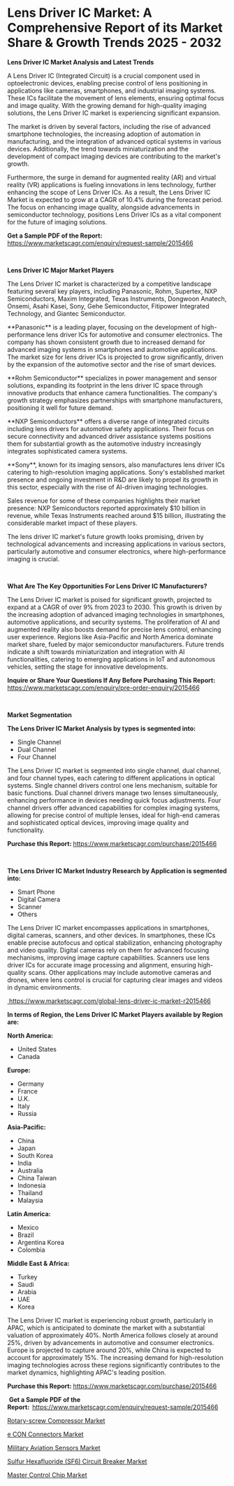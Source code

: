 <p><h1>Lens Driver IC Market: A Comprehensive Report of its Market Share & Growth Trends 2025 - 2032</h1></p><p><strong>Lens Driver IC Market Analysis and Latest Trends</strong></p>
<p><p>A Lens Driver IC (Integrated Circuit) is a crucial component used in optoelectronic devices, enabling precise control of lens positioning in applications like cameras, smartphones, and industrial imaging systems. These ICs facilitate the movement of lens elements, ensuring optimal focus and image quality. With the growing demand for high-quality imaging solutions, the Lens Driver IC market is experiencing significant expansion.</p><p>The market is driven by several factors, including the rise of advanced smartphone technologies, the increasing adoption of automation in manufacturing, and the integration of advanced optical systems in various devices. Additionally, the trend towards miniaturization and the development of compact imaging devices are contributing to the market's growth. </p><p>Furthermore, the surge in demand for augmented reality (AR) and virtual reality (VR) applications is fueling innovations in lens technology, further enhancing the scope of Lens Driver ICs. As a result, the Lens Driver IC Market is expected to grow at a CAGR of 10.4% during the forecast period. The focus on enhancing image quality, alongside advancements in semiconductor technology, positions Lens Driver ICs as a vital component for the future of imaging solutions.</p></p>
<p><strong>Get a Sample PDF of the Report:&nbsp;</strong> <a href="https://www.marketscagr.com/enquiry/request-sample/2015466?utm_campaign=2194&utm_medium=2&utm_source=Github&utm_content=ia&utm_term=29032025&utm_id=lens-driver-ic">https://www.marketscagr.com/enquiry/request-sample/2015466</a></p>
<p>&nbsp;</p>
<p><strong>Lens Driver IC Major Market Players</strong></p>
<p><p>The Lens Driver IC market is characterized by a competitive landscape featuring several key players, including Panasonic, Rohm, Supertex, NXP Semiconductors, Maxim Integrated, Texas Instruments, Dongwoon Anatech, Onsemi, Asahi Kasei, Sony, Gehe Semiconductor, Fitipower Integrated Technology, and Giantec Semiconductor. </p><p>**Panasonic** is a leading player, focusing on the development of high-performance lens driver ICs for automotive and consumer electronics. The company has shown consistent growth due to increased demand for advanced imaging systems in smartphones and automotive applications. The market size for lens driver ICs is projected to grow significantly, driven by the expansion of the automotive sector and the rise of smart devices.</p><p>**Rohm Semiconductor** specializes in power management and sensor solutions, expanding its footprint in the lens driver IC space through innovative products that enhance camera functionalities. The company's growth strategy emphasizes partnerships with smartphone manufacturers, positioning it well for future demand.</p><p>**NXP Semiconductors** offers a diverse range of integrated circuits including lens drivers for automotive safety applications. Their focus on secure connectivity and advanced driver assistance systems positions them for substantial growth as the automotive industry increasingly integrates sophisticated camera systems.</p><p>**Sony**, known for its imaging sensors, also manufactures lens driver ICs catering to high-resolution imaging applications. Sony's established market presence and ongoing investment in R&D are likely to propel its growth in this sector, especially with the rise of AI-driven imaging technologies.</p><p>Sales revenue for some of these companies highlights their market presence: NXP Semiconductors reported approximately $10 billion in revenue, while Texas Instruments reached around $15 billion, illustrating the considerable market impact of these players.</p><p>The lens driver IC market's future growth looks promising, driven by technological advancements and increasing applications in various sectors, particularly automotive and consumer electronics, where high-performance imaging is crucial.</p></p>
<p>&nbsp;</p>
<p><strong>What Are The Key Opportunities For Lens Driver IC Manufacturers?</strong></p>
<p><p>The Lens Driver IC market is poised for significant growth, projected to expand at a CAGR of over 9% from 2023 to 2030. This growth is driven by the increasing adoption of advanced imaging technologies in smartphones, automotive applications, and security systems. The proliferation of AI and augmented reality also boosts demand for precise lens control, enhancing user experience. Regions like Asia-Pacific and North America dominate market share, fueled by major semiconductor manufacturers. Future trends indicate a shift towards miniaturization and integration with AI functionalities, catering to emerging applications in IoT and autonomous vehicles, setting the stage for innovative developments.</p></p>
<p><strong>Inquire or Share Your Questions If Any Before Purchasing This Report:</strong> <a href="https://www.marketscagr.com/enquiry/pre-order-enquiry/2015466?utm_campaign=2194&utm_medium=2&utm_source=Github&utm_content=ia&utm_term=29032025&utm_id=lens-driver-ic">https://www.marketscagr.com/enquiry/pre-order-enquiry/2015466</a></p>
<p>&nbsp;</p>
<p><strong>Market Segmentation</strong></p>
<p><strong>The Lens Driver IC Market Analysis by types is segmented into:</strong></p>
<p><ul><li>Single Channel</li><li>Dual Channel</li><li>Four Channel</li></ul></p>
<p><p>The Lens Driver IC market is segmented into single channel, dual channel, and four channel types, each catering to different applications in optical systems. Single channel drivers control one lens mechanism, suitable for basic functions. Dual channel drivers manage two lenses simultaneously, enhancing performance in devices needing quick focus adjustments. Four channel drivers offer advanced capabilities for complex imaging systems, allowing for precise control of multiple lenses, ideal for high-end cameras and sophisticated optical devices, improving image quality and functionality.</p></p>
<p><strong>Purchase this Report:&nbsp;</strong><a href="https://www.marketscagr.com/purchase/2015466?utm_campaign=2194&utm_medium=2&utm_source=Github&utm_content=ia&utm_term=29032025&utm_id=lens-driver-ic">https://www.marketscagr.com/purchase/2015466</a></p>
<p>&nbsp;</p>
<p><strong>The Lens Driver IC Market Industry Research by Application is segmented into:</strong></p>
<p><ul><li>Smart Phone</li><li>Digital Camera</li><li>Scanner</li><li>Others</li></ul></p>
<p><p>The Lens Driver IC market encompasses applications in smartphones, digital cameras, scanners, and other devices. In smartphones, these ICs enable precise autofocus and optical stabilization, enhancing photography and video quality. Digital cameras rely on them for advanced focusing mechanisms, improving image capture capabilities. Scanners use lens driver ICs for accurate image processing and alignment, ensuring high-quality scans. Other applications may include automotive cameras and drones, where lens control is crucial for capturing clear images and videos in dynamic environments.</p></p>
<p><a href="https://www.marketscagr.com/global-lens-driver-ic-market-r2015466?utm_campaign=2194&utm_medium=2&utm_source=Github&utm_content=ia&utm_term=29032025&utm_id=lens-driver-ic">&nbsp;https://www.marketscagr.com/global-lens-driver-ic-market-r2015466</a></p>
<p><strong>In terms of Region, the Lens Driver IC Market Players available by Region are:</strong></p>
<p>
    <p> <strong> North America: </strong>
        <ul>
            <li>United States</li>
            <li>Canada</li>
        </ul>
        </p> 
    <p> <strong> Europe: </strong>
        <ul>
            <li>Germany</li>
            <li>France</li>
            <li>U.K.</li>
            <li>Italy</li>
            <li>Russia</li>
        </ul>
        </p> 
    <p> <strong> Asia-Pacific: </strong>
        <ul>
            <li>China</li>
            <li>Japan</li>
            <li>South Korea</li>
            <li>India</li>
            <li>Australia</li>
            <li>China Taiwan</li>
            <li>Indonesia</li>
            <li>Thailand</li>
            <li>Malaysia</li>
        </ul>
        </p> 
    <p> <strong> Latin America: </strong>
        <ul>
            <li>Mexico</li>
            <li>Brazil</li>
            <li>Argentina Korea</li>
            <li>Colombia</li>
        </ul>
        </p> 
    <p> <strong> Middle East & Africa: </strong>
        <ul>
            <li>Turkey</li>
            <li>Saudi</li>
            <li>Arabia</li>
            <li>UAE</li>
            <li>Korea</li>
        </ul>
    </p>
    </p>
<p><p>The Lens Driver IC market is experiencing robust growth, particularly in APAC, which is anticipated to dominate the market with a substantial valuation of approximately 40%. North America follows closely at around 25%, driven by advancements in automotive and consumer electronics. Europe is projected to capture around 20%, while China is expected to account for approximately 15%. The increasing demand for high-resolution imaging technologies across these regions significantly contributes to the market dynamics, highlighting APAC's leading position.</p></p>
<p><strong>Purchase this Report: </strong><a href="https://www.marketscagr.com/purchase/2015466?utm_campaign=2194&utm_medium=2&utm_source=Github&utm_content=ia&utm_term=29032025&utm_id=lens-driver-ic">https://www.marketscagr.com/purchase/2015466</a></p>
<p>&nbsp;<strong>Get a Sample PDF of the Report:&nbsp;&nbsp;</strong><a href="https://www.marketscagr.com/enquiry/request-sample/2015466?utm_campaign=2194&utm_medium=2&utm_source=Github&utm_content=ia&utm_term=29032025&utm_id=lens-driver-ic">https://www.marketscagr.com/enquiry/request-sample/2015466</a></p>
<p><strong></strong></p>
<p><p><a href="https://www.linkedin.com/pulse/report-covers-rotary-screw-compressor-market-basisof-value-diwkf?utm_campaign=2194&utm_medium=2&utm_source=Github&utm_content=ia&utm_term=29032025&utm_id=lens-driver-ic">Rotary-screw Compressor Market</a></p><p><a href="https://github.com/meenafadilkh/Market-Research-Report-List-1/blob/main/e-con-connectors-market.md?utm_campaign=2194&utm_medium=2&utm_source=Github&utm_content=ia&utm_term=29032025&utm_id=lens-driver-ic">e CON Connectors Market</a></p><p><a href="https://www.linkedin.com/pulse/examining-military-aviation-sensors-market-growth-size-cu7rf?utm_campaign=2194&utm_medium=2&utm_source=Github&utm_content=ia&utm_term=29032025&utm_id=lens-driver-ic">Military Aviation Sensors Market</a></p><p><a href="https://www.linkedin.com/pulse/comprehensive-report-sulfur-hexafluoride-sf6-circuit-breaker-kuwqf?utm_campaign=2194&utm_medium=2&utm_source=Github&utm_content=ia&utm_term=29032025&utm_id=lens-driver-ic">Sulfur Hexafluoride (SF6) Circuit Breaker Market</a></p><p><a href="https://github.com/gaiusmelyna/Market-Research-Report-List-1/blob/main/master-control-chip-market.md?utm_campaign=2194&utm_medium=2&utm_source=Github&utm_content=ia&utm_term=29032025&utm_id=lens-driver-ic">Master Control Chip Market</a></p></p>